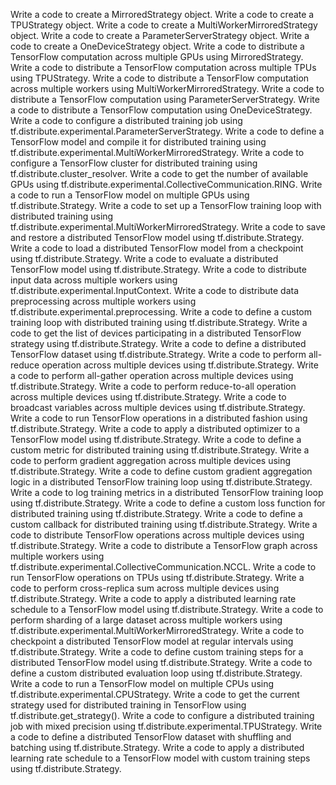 Write a code to create a MirroredStrategy object.
Write a code to create a TPUStrategy object.
Write a code to create a MultiWorkerMirroredStrategy object.
Write a code to create a ParameterServerStrategy object.
Write a code to create a OneDeviceStrategy object.
Write a code to distribute a TensorFlow computation across multiple GPUs using MirroredStrategy.
Write a code to distribute a TensorFlow computation across multiple TPUs using TPUStrategy.
Write a code to distribute a TensorFlow computation across multiple workers using MultiWorkerMirroredStrategy.
Write a code to distribute a TensorFlow computation using ParameterServerStrategy.
Write a code to distribute a TensorFlow computation using OneDeviceStrategy.
Write a code to configure a distributed training job using tf.distribute.experimental.ParameterServerStrategy.
Write a code to define a TensorFlow model and compile it for distributed training using tf.distribute.experimental.MultiWorkerMirroredStrategy.
Write a code to configure a TensorFlow cluster for distributed training using tf.distribute.cluster_resolver.
Write a code to get the number of available GPUs using tf.distribute.experimental.CollectiveCommunication.RING.
Write a code to run a TensorFlow model on multiple GPUs using tf.distribute.Strategy.
Write a code to set up a TensorFlow training loop with distributed training using tf.distribute.experimental.MultiWorkerMirroredStrategy.
Write a code to save and restore a distributed TensorFlow model using tf.distribute.Strategy.
Write a code to load a distributed TensorFlow model from a checkpoint using tf.distribute.Strategy.
Write a code to evaluate a distributed TensorFlow model using tf.distribute.Strategy.
Write a code to distribute input data across multiple workers using tf.distribute.experimental.InputContext.
Write a code to distribute data preprocessing across multiple workers using tf.distribute.experimental.preprocessing.
Write a code to define a custom training loop with distributed training using tf.distribute.Strategy.
Write a code to get the list of devices participating in a distributed TensorFlow strategy using tf.distribute.Strategy.
Write a code to define a distributed TensorFlow dataset using tf.distribute.Strategy.
Write a code to perform all-reduce operation across multiple devices using tf.distribute.Strategy.
Write a code to perform all-gather operation across multiple devices using tf.distribute.Strategy.
Write a code to perform reduce-to-all operation across multiple devices using tf.distribute.Strategy.
Write a code to broadcast variables across multiple devices using tf.distribute.Strategy.
Write a code to run TensorFlow operations in a distributed fashion using tf.distribute.Strategy.
Write a code to apply a distributed optimizer to a TensorFlow model using tf.distribute.Strategy.
Write a code to define a custom metric for distributed training using tf.distribute.Strategy.
Write a code to perform gradient aggregation across multiple devices using tf.distribute.Strategy.
Write a code to define custom gradient aggregation logic in a distributed TensorFlow training loop using tf.distribute.Strategy.
Write a code to log training metrics in a distributed TensorFlow training loop using tf.distribute.Strategy.
Write a code to define a custom loss function for distributed training using tf.distribute.Strategy.
Write a code to define a custom callback for distributed training using tf.distribute.Strategy.
Write a code to distribute TensorFlow operations across multiple devices using tf.distribute.Strategy.
Write a code to distribute a TensorFlow graph across multiple workers using tf.distribute.experimental.CollectiveCommunication.NCCL.
Write a code to run TensorFlow operations on TPUs using tf.distribute.Strategy.
Write a code to perform cross-replica sum across multiple devices using tf.distribute.Strategy.
Write a code to apply a distributed learning rate schedule to a TensorFlow model using tf.distribute.Strategy.
Write a code to perform sharding of a large dataset across multiple workers using tf.distribute.experimental.MultiWorkerMirroredStrategy.
Write a code to checkpoint a distributed TensorFlow model at regular intervals using tf.distribute.Strategy.
Write a code to define custom training steps for a distributed TensorFlow model using tf.distribute.Strategy.
Write a code to define a custom distributed evaluation loop using tf.distribute.Strategy.
Write a code to run a TensorFlow model on multiple CPUs using tf.distribute.experimental.CPUStrategy.
Write a code to get the current strategy used for distributed training in TensorFlow using tf.distribute.get_strategy().
Write a code to configure a distributed training job with mixed precision using tf.distribute.experimental.TPUStrategy.
Write a code to define a distributed TensorFlow dataset with shuffling and batching using tf.distribute.Strategy.
Write a code to apply a distributed learning rate schedule to a TensorFlow model with custom training steps using tf.distribute.Strategy.